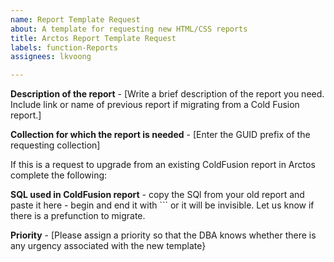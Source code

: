 ```yaml
---
name: Report Template Request
about: A template for requesting new HTML/CSS reports
title: Arctos Report Template Request
labels: function-Reports
assignees: lkvoong

---
```


**Description of the report** - [Write a brief description of the report you need. Include link or name of previous report if migrating from a Cold Fusion report.]

**Collection for which the report is needed** - [Enter the GUID prefix of the requesting collection]

If this is a request to upgrade from an existing ColdFusion report in Arctos complete the following:

**SQL used in ColdFusion report** - copy the SQl from your old report and paste it here - begin and end it with ``` or it will be invisible. Let us know if there is a prefunction to migrate.

**Priority** - [Please assign a priority so that the DBA knows whether there is any urgency associated with the new template}
